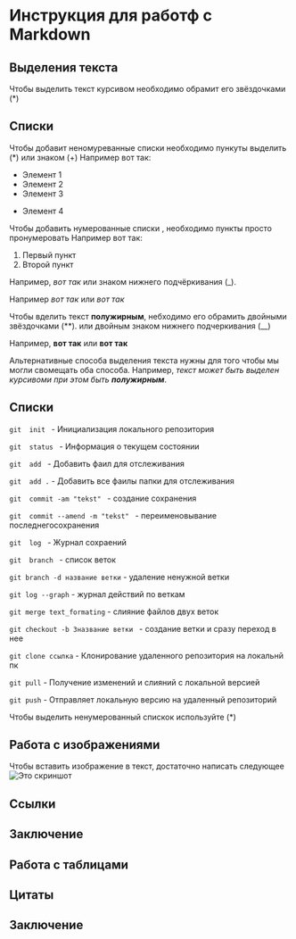 # Инструкция для  работф с Markdown

## Выделения текста

Чтобы выделить текст курсивом необходимо обрамит  его звёздочками (*) 
## Списки
Чтобы добавит неномуреванные списки необходимо пункуты выделить (*) или знаком (+)
Например вот так:
* Элемент 1 
* Элемент 2 
* Элемент 3 
+ Элемент 4 

Чтобы добавить нумерованные списки , необходимо пункты просто пронумеровать 
Например вот так:
1. Первый пункт
2. Второй пункт


Например, *вот так* или  знаком нижнего подчёркивания (_). 

Например *вот так* или _вот так_


Чтобы вделить текст **полужирным**, небходимо его обрамить двойными звёздочками (**).   или двойным знаком  нижнего подчеркивания (__)

Например, **вот так** или __вот так__

Альтернативные способа выделения текста нужны для того чтобы мы могли свомещать оба способа. Например, _текст может быть  выделен курсивоми при этом быть **полужирным**_.


## Списки

`git  init ` - Инициализация локального репозитория

`git  status ` - Информация о текущем состоянии

`git  add ` - Добавить фаил  для отслеживания

`git  add .` - Добавить все фаилы папки   для отслеживания

`git  commit -am "tekst" ` -  создание сохранения

`git  commit --amend -m "tekst" ` -  переименовывание последнегосохранения

`git  log ` -  Журнал сохраений

`git  branch ` - список веток

`git branch -d название ветки` - удаление ненужной ветки

`git log --graph` - журнал действий  по веткам
 
`git merge text_formating` - слияние  файлов двух веток

`git checkout -b 3название ветки ` - создание ветки и сразу 
переход в нее 

`git clone ссылка` - Клонирование  удаленного репозитория на локальнй пк

`git pull` - Получение изменений и слияний с локальной версией

`git push` - Отправляет локальную версию на удаленный репозиторий

Чтобы выделить ненумерованный спискок используйте (*)
## Работа с изображениями

Чтобы вставить изображение в текст,
достаточно написать следующее
![Это скриншот](tef.png)


## Ссылки

## Заключение

## Работа с таблицами

## Цитаты  


## Заключение


